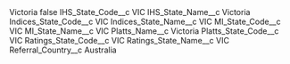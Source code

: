 <?xml version="1.0" encoding="UTF-8"?>
<CustomMetadata xmlns="http://soap.sforce.com/2006/04/metadata" xmlns:xsi="http://www.w3.org/2001/XMLSchema-instance" xmlns:xsd="http://www.w3.org/2001/XMLSchema">
    <label>Victoria</label>
    <protected>false</protected>
    <values>
        <field>IHS_State_Code__c</field>
        <value xsi:type="xsd:string">VIC</value>
    </values>
    <values>
        <field>IHS_State_Name__c</field>
        <value xsi:type="xsd:string">Victoria</value>
    </values>
    <values>
        <field>Indices_State_Code__c</field>
        <value xsi:type="xsd:string">VIC</value>
    </values>
    <values>
        <field>Indices_State_Name__c</field>
        <value xsi:type="xsd:string">VIC</value>
    </values>
    <values>
        <field>MI_State_Code__c</field>
        <value xsi:type="xsd:string">VIC</value>
    </values>
    <values>
        <field>MI_State_Name__c</field>
        <value xsi:type="xsd:string">VIC</value>
    </values>
    <values>
        <field>Platts_Name__c</field>
        <value xsi:type="xsd:string">Victoria</value>
    </values>
    <values>
        <field>Platts_State_Code__c</field>
        <value xsi:type="xsd:string">VIC</value>
    </values>
    <values>
        <field>Ratings_State_Code__c</field>
        <value xsi:type="xsd:string">VIC</value>
    </values>
    <values>
        <field>Ratings_State_Name__c</field>
        <value xsi:type="xsd:string">VIC</value>
    </values>
    <values>
        <field>Referral_Country__c</field>
        <value xsi:type="xsd:string">Australia</value>
    </values>
</CustomMetadata>
